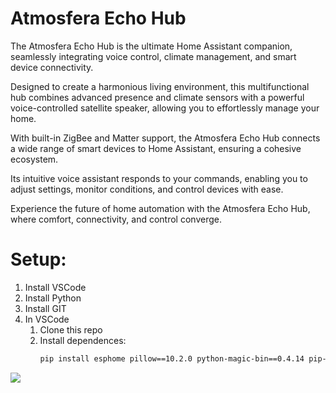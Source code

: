 # Atmosfera Echo Hub

The Atmosfera Echo Hub is the ultimate Home Assistant companion, seamlessly integrating voice control, climate management, and smart device connectivity.

Designed to create a harmonious living environment, this multifunctional hub combines advanced presence and climate sensors with a powerful voice-controlled satellite speaker, allowing you to effortlessly manage your home.

With built-in ZigBee and Matter support, the Atmosfera Echo Hub connects a wide range of smart devices to Home Assistant, ensuring a cohesive ecosystem.

Its intuitive voice assistant responds to your commands, enabling you to adjust settings, monitor conditions, and control devices with ease.

Experience the future of home automation with the Atmosfera Echo Hub, where comfort, connectivity, and control converge.

# Setup:

1. Install VSCode
2. Install Python
3. Install GIT
4. In VSCode
   1. Clone this repo
   2. Install dependences:
      ```bash
      pip install esphome pillow==10.2.0 python-magic-bin==0.4.14 pip-system-certs
      ```

![](https://esphome.io/_images/made-for-esphome-white-on-black.svg)
